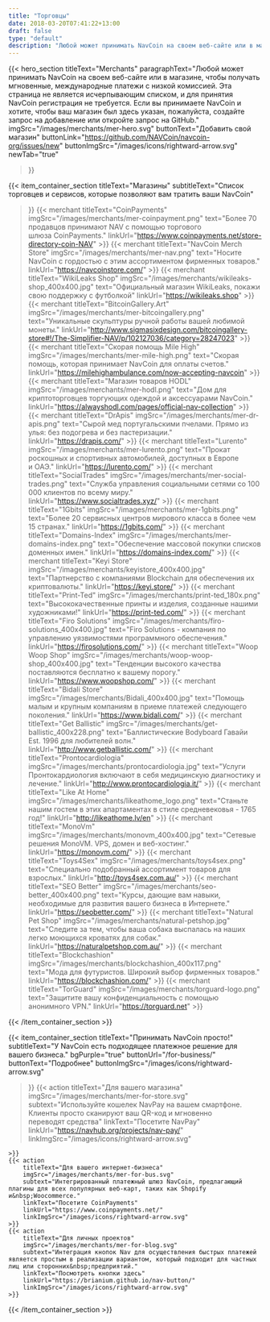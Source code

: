```yaml
---
title: "Торговцы"
date: 2018-03-20T07:41:22+13:00
draft: false
type: "default"
description: "Любой может принимать NavCoin на своем веб-сайте или в магазине, чтобы получать мгновенные, международные платежи с низкой комиссией.."
---
```

{{< hero_section
titleText="Merchants"
paragraphText="Любой может принимать NavCoin на своем веб-сайте или в магазине, чтобы получать мгновенные, международные платежи с низкой&nbsp;комиссией. Эта страница не является исчерпывающим списком, и для принятия NavCoin регистрация не требуется. Если вы принимаете NavCoin и хотите, чтобы ваш магазин был здесь указан, пожалуйста, создайте запрос на добавление или откройте запрос на GitHub."
imgSrc="/images/merchants/mer-hero.svg"
buttonText="Добавить свой магазин"
buttonLink="https://github.com/NAVCoin/navcoin-org/issues/new"
buttonImgSrc="/images/icons/rightward-arrow.svg"
newTab="true"
>}}


{{< item_container_section
    titleText="Магазины"
    subtitleText="Список торговцев и сервисов, которые позволяют вам тратить ваши&nbsp;NavCoin"
>}}
    {{< merchant
        titleText="CoinPayments"
        imgSrc="/images/merchants/mer-coinpayment.png"
        text="Более 70 продавцов принимают NAV с помощью торгового шлюза&nbsp;CoinPayments."
        linkUrl="https://www.coinpayments.net/store-directory-coin-NAV"
    >}}
     {{< merchant
        titleText="NavCoin Merch Store"
        imgSrc="/images/merchants/mer-nav.png"
        text="Носите NavCoin с гордостью с этим ассортиментом фирменных товаров."
        linkUrl="https://navcoinstore.com/"
    >}}
    {{< merchant
        titleText="WikiLeaks Shop"
        imgSrc="/images/merchants/wikileaks-shop_400x400.jpg"
        text="Официальный магазин WikiLeaks, покажи свою поддержку с футболкой"
        linkUrl="https://wikileaks.shop"
    >}}
    {{< merchant
        titleText="BitcoinGallery.Art"
        imgSrc="/images/merchants/mer-bitcoingallery.png"
        text="Уникальные скульптуры ручной работы вашей любимой монеты."
        linkUrl="http://www.sigmasixdesign.com/bitcoingallery-store#!/The-Simplifier-NAV/p/102127036/category=28247023"
    >}}
    {{< merchant
        titleText="Скорая помощь Mile High"
        imgSrc="/images/merchants/mer-mile-high.png"
        text="Скорая помощь, которая принимает NavCoin для оплаты&nbsp;счетов."
        linkUrl="https://milehighambulance.com/now-accepting-navcoin"
    >}}
    {{< merchant
        titleText="Магазин товаров HODL"
        imgSrc="/images/merchants/mer-hodl.png"
        text="Дом для криптоторговцев торгующих одеждой и аксессуарами&nbsp;NavCoin."
        linkUrl="https://alwayshodl.com/pages/official-nav-collection"
    >}}
    {{< merchant
        titleText="DrApis"
        imgSrc="/images/merchants/mer-dr-apis.png"
        text="Сырой мед португальскими пчелами. Прямо из улья: без подогрева и без пастеризации."
        linkUrl="https://drapis.com/"
    >}}
    {{< merchant
        titleText="Lurento"
        imgSrc="/images/merchants/mer-lurento.png"
        text="Прокат роскошных и спортивных автомобилей, доступных в Европе и&nbsp;ОАЭ."
        linkUrl="https://lurento.com/"
    >}}
    {{< merchant
        titleText="SocialTrades"
        imgSrc="/images/merchants/mer-social-trades.png"
        text="Служба управления социальными сетями со 100 000 клиентов по всему миру."
        linkUrl="https://www.socialtrades.xyz/"
    >}}
    {{< merchant
        titleText="1Gbits"
        imgSrc="/images/merchants/mer-1gbits.png"
        text="Более 20 сервисных центров мирового класса в более чем 15&nbsp;странах."
        linkUrl="https://1gbits.com/"
    >}}
    {{< merchant
        titleText="Domains-Index"
        imgSrc="/images/merchants/mer-domains-index.png"
        text="Обеспечение массовой покупки списков доменных имен."
        linkUrl="https://domains-index.com/"
    >}}
    {{< merchant
        titleText="Keyi Store"
        imgSrc="/images/merchants/keyistore_400x400.jpg"
        text="Партнерство с компаниями Blockchain для обеспечения их криптовалюты."
        linkUrl="https://keyi.store/"
    >}}
    {{< merchant
        titleText="Print-Ted"
        imgSrc="/images/merchants/print-ted_180x.png"
        text="Высококачественные принты и изделия, созданные нашими художниками!"
        linkUrl="https://print-ted.com/"
    >}}
    {{< merchant
        titleText="Firo Solutions"
        imgSrc="/images/merchants/firo-solutions_400x400.jpg"
        text="Firo Solutions - компания по управлению уязвимостями программного обеспечения."
        linkUrl="https://firosolutions.com/"
    >}}
    {{< merchant
        titleText="Woop Woop Shop"
        imgSrc="/images/merchants/woop-woop-shop_400x400.jpg"
        text="Тенденции высокого качества поставляются бесплатно к вашему порогу."
        linkUrl="https://www.woopshop.com/"
    >}}
    {{< merchant
        titleText="Bidali Store"
        imgSrc="/images/merchants/Bidali_400x400.jpg"
        text="Помощь малым и крупным компаниям в приеме платежей следующего поколения."
        linkUrl="https://www.bidali.com/"
    >}}
    {{< merchant
        titleText="Get Ballistic"
        imgSrc="/images/merchants/get-ballistic_400x228.png"
        text="Баллистические Bodyboard Гавайи Est. 1996 для любителей волн."
        linkUrl="http://www.getballistic.com/"
    >}}
    {{< merchant
        titleText="Prontocardiologia"
        imgSrc="/images/merchants/prontocardiologia.jpg"
        text="Услуги Пронтокардиология включают в себя медицинскую диагностику и лечение."
        linkUrl="http://www.prontocardiologia.it/"
    >}}
    {{< merchant
        titleText="Like At Home"
        imgSrc="/images/merchants/likeathome_logo.png"
        text="Станьте нашим гостем в этих апартаментах в стиле средневековья - 1765 год!"
        linkUrl="http://likeathome.lv/en"
    >}}
    {{< merchant
        titleText="MonoVm"
        imgSrc="/images/merchants/monovm_400x400.jpg"
        text="Сетевые решения MonoVM. VPS, домен и веб-хостинг."
        linkUrl="https://monovm.com/"
    >}}
    {{< merchant
        titleText="Toys4Sex"
        imgSrc="/images/merchants/toys4sex.png"
        text="Специально подобранный ассортимент товаров для взрослых."
        linkUrl="http://toys4sex.com.au/"
    >}}
    {{< merchant
        titleText="SEO Better"
        imgSrc="/images/merchants/seo-better_400x400.png"
        text="Курсы, дающие вам навыки, необходимые для развития вашего бизнеса в Интернете."
        linkUrl="https://seobetter.com/"
    >}}
    {{< merchant
        titleText="Natural Pet Shop"
        imgSrc="/images/merchants/natural-petshop.jpg"
        text="Следите за тем, чтобы ваша собака выспалась на наших легко моющихся кроватях для собак."
        linkUrl="https://naturalpetshop.com.au/"
    >}}
    {{< merchant
        titleText="Blockchashion"
        imgSrc="/images/merchants/blockchashion_400x117.png"
        text="Мода для футуристов. Широкий выбор фирменных товаров."
        linkUrl="https://blockchashion.com/"
    >}}
    {{< merchant
        titleText="TorGuard"
        imgSrc="/images/merchants/torguard-logo.png"
        text="Защитите вашу конфиденциальность с помощью анонимного VPN."
        linkUrl="https://torguard.net"
    >}}

{{< /item_container_section >}}

{{< item_container_section
    titleText="Принимать NavCoin просто!"
    subtitleText="У NavCoin есть подходящее платежное решение для вашего&nbsp;бизнеса."
    bgPurple="true"
    buttonUrl="/for-business/"
    buttonText="Подробнее"
    buttonImgSrc="/images/icons/rightward-arrow.svg"
>}}
    {{< action
        titleText="Для вашего магазина"
        imgSrc="/images/merchants/mer-for-store.svg"
        subtext="Используйте кошелек NavPay на вашем смартфоне. Клиенты просто сканируют ваш QR-код и мгновенно переводят&nbsp;средства"
        linkText="Посетите NavPay"
        linkUrl="https://navhub.org/projects/nav-pay/"
        linkImgSrc="/images/icons/rightward-arrow.svg"

    >}}
    {{< action
        titleText="Для вашего интернет-бизнеса"
        imgSrc="/images/merchants/mer-for-bus.svg"
        subtext="Интегрированный платежный шлюз NavCoin, предлагающий плагины для всех популярных веб-карт, таких как Shopify и&nbsp;Woocommerce."
        linkText="Посетите CoinPayments"
        linkUrl="https://www.coinpayments.net/"
        linkImgSrc="/images/icons/rightward-arrow.svg"
    >}}
    {{< action                 
        titleText="Для личных проектов"
        imgSrc="/images/merchants/mer-for-blog.svg"
        subtext="Интеграция кнопок Nav для осуществления быстрых платежей является простым в реализации вариантом, который подходит для частных лиц или сторонних&nbsp;предприятий."
        linkText="Посмотреть кнопки здесь"
        linkUrl="https://brianium.github.io/nav-button/"
        linkImgSrc="/images/icons/rightward-arrow.svg"
    >}}
{{< /item_container_section >}}
